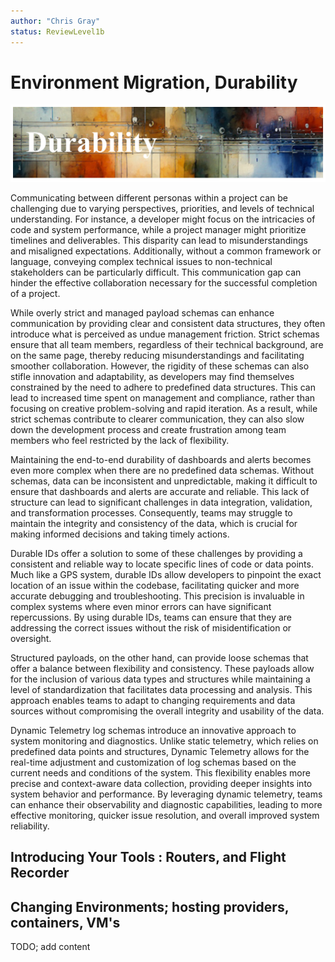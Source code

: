 ```yaml
---
author: "Chris Gray"
status: ReviewLevel1b
---
```


# Environment Migration, Durability

![image](../orig_media/Durability.banner.png)

Communicating between different personas within a project can be challenging due
to varying perspectives, priorities, and levels of technical understanding. For
instance, a developer might focus on the intricacies of code and system
performance, while a project manager might prioritize timelines and
deliverables. This disparity can lead to misunderstandings and misaligned
expectations. Additionally, without a common framework or language, conveying
complex technical issues to non-technical stakeholders can be particularly
difficult. This communication gap can hinder the effective collaboration
necessary for the successful completion of a project.

While overly strict and managed payload schemas can enhance communication by
providing clear and consistent data structures, they often introduce what is
perceived as undue management friction. Strict schemas ensure that all team
members, regardless of their technical background, are on the same page, thereby
reducing misunderstandings and facilitating smoother collaboration. However, the
rigidity of these schemas can also stifle innovation and adaptability, as
developers may find themselves constrained by the need to adhere to predefined
data structures. This can lead to increased time spent on management and
compliance, rather than focusing on creative problem-solving and rapid
iteration. As a result, while strict schemas contribute to clearer
communication, they can also slow down the development process and create
frustration among team members who feel restricted by the lack of flexibility.

Maintaining the end-to-end durability of dashboards and alerts becomes even more
complex when there are no predefined data schemas. Without schemas, data can be
inconsistent and unpredictable, making it difficult to ensure that dashboards
and alerts are accurate and reliable. This lack of structure can lead to
significant challenges in data integration, validation, and transformation
processes. Consequently, teams may struggle to maintain the integrity and
consistency of the data, which is crucial for making informed decisions and
taking timely actions.

Durable IDs offer a solution to some of these challenges by providing a
consistent and reliable way to locate specific lines of code or data points.
Much like a GPS system, durable IDs allow developers to pinpoint the exact
location of an issue within the codebase, facilitating quicker and more accurate
debugging and troubleshooting. This precision is invaluable in complex systems
where even minor errors can have significant repercussions. By using durable
IDs, teams can ensure that they are addressing the correct issues without the
risk of misidentification or oversight.

Structured payloads, on the other hand, can provide loose schemas that offer a
balance between flexibility and consistency. These payloads allow for the
inclusion of various data types and structures while maintaining a level of
standardization that facilitates data processing and analysis. This approach
enables teams to adapt to changing requirements and data sources without
compromising the overall integrity and usability of the data.

Dynamic Telemetry log schemas introduce an innovative approach to system
monitoring and diagnostics. Unlike static telemetry, which relies on predefined
data points and structures, Dynamic Telemetry allows for the real-time
adjustment and customization of log schemas based on the current needs and
conditions of the system. This flexibility enables more precise and
context-aware data collection, providing deeper insights into system behavior
and performance. By leveraging dynamic telemetry, teams can enhance their
observability and diagnostic capabilities, leading to more effective monitoring,
quicker issue resolution, and overall improved system reliability.

## Introducing Your Tools : Routers, and Flight Recorder

## Changing Environments;  hosting providers, containers, VM's

TODO;  add content
